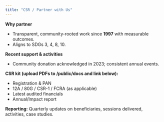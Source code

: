 ```yaml
---
title: "CSR / Partner with Us"
---
```


**Why partner**  
- Transparent, community-rooted work since **1997** with measurable outcomes.
- Aligns to SDGs 3, 4, 8, 10.

**Recent support & activities**  
- Community donation acknowledged in 2023; consistent annual events.

**CSR kit (upload PDFs to /public/docs and link below):**  
- Registration & PAN  
- 12A / 80G / CSR-1 / FCRA (as applicable)  
- Latest audited financials  
- Annual/Impact report

**Reporting:** Quarterly updates on beneficiaries, sessions delivered, activities, case studies.
